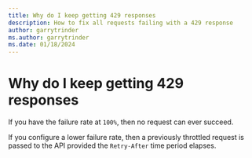 ```yaml
---
title: Why do I keep getting 429 responses
description: How to fix all requests failing with a 429 response
author: garrytrinder
ms.author: garrytrinder
ms.date: 01/18/2024
---
```


# Why do I keep getting 429 responses

If you have the failure rate at `100%`, then no request can ever succeed.

If you configure a lower failure rate, then a previously throttled request is passed to the API provided the `Retry-After` time period elapses.
